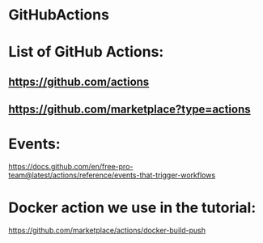 # GitHubActions

# List of GitHub Actions:

## https://github.com/actions
## https://github.com/marketplace?type=actions

# Events:

https://docs.github.com/en/free-pro-team@latest/actions/reference/events-that-trigger-workflows

# Docker action we use in the tutorial:

https://github.com/marketplace/actions/docker-build-push
